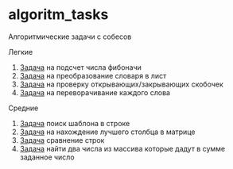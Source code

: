 # algoritm_tasks
Алгоритмические задачи с собесов

Легкие
1. [Задача](./fibonachi.py) на подсчет числа фибоначи
2. [Задача](./dict_to_list.py) на преобразование словаря в лист
3. [Задача](./check_json.py) на проверку открывающих/закрывающих скобочек
4. [Задача](./reverse_every_word.py) на переворачивание каждого слова

Средние
1. [Задача](./pattern_index.py) поиск шаблона в строке
2. [Задача](./best_column_with_one.py) на нахождение лучшего столбца в матрице
3. [Задача](./one_edit_apart.py) сравнение строк
4. [Задача](./two_sum.py) найти два числа из массива которые дадут в сумме заданное число

